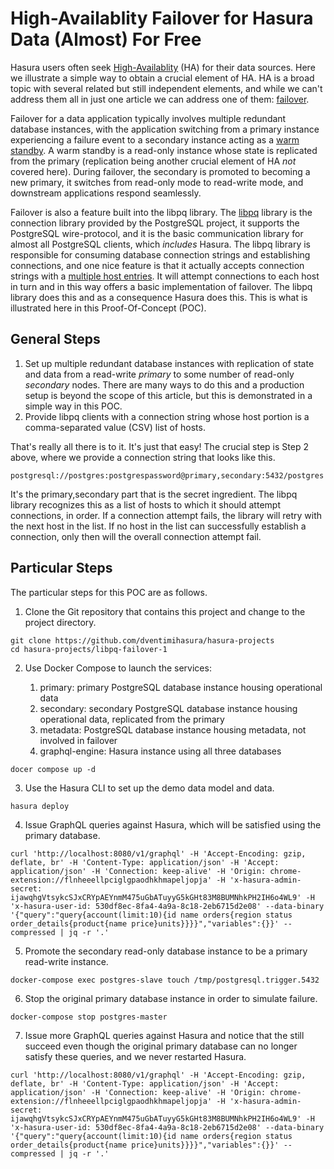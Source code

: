 # High-Availablity Failover for Hasura Data (Almost) For Free #

Hasura users often seek
[High-Availablity](https://en.wikipedia.org/wiki/High_availability)
(HA) for their data sources. Here we illustrate a simple way to obtain
a crucial element of HA.  HA is a broad topic with several related but
still independent elements, and while we can't address them all in
just one article we can address one of them:
[failover](https://en.wikipedia.org/wiki/Failover).

Failover for a data application typically involves multiple redundant
database instances, with the application switching from a primary
instance experiencing a failure event to a secondary instance acting
as a [warm
standby](https://www.postgresql.org/docs/8.2/warm-standby.html).  A
warm standby is a read-only instance whose state is replicated from
the primary (replication being another crucial element of HA *not*
covered here).  During failover, the secondary is promoted to becoming
a new primary, it switches from read-only mode to
read-write mode, and downstream applications respond seamlessly.  

Failover is also a feature built into the libpq library.  The
[libpq](https://www.postgresql.org/docs/9.5/libpq.html) library is the
connection library provided by the PostgreSQL project, it supports the
PostgreSQL wire-protocol, and it is the basic communication library
for almost all PostgreSQL clients, which *includes* Hasura.  The libpq
library is responsible for consuming database connection strings and
establishing connections, and one nice feature is that it actually
accepts connection strings with a [multiple host
entries](https://www.postgresql.org/docs/current/libpq-connect.html).
It will attempt connections to each host in turn and in this way
offers a basic implementation of failover. The libpq library does this
and as a consequence Hasura does this.  This is what is illustrated
here in this Proof-Of-Concept (POC).

## General Steps ##

1. Set up multiple redundant database instances with replication of
   state and data from a read-write *primary* to some number of
   read-only *secondary* nodes.  There are many ways to do this and a
   production setup is beyond the scope of this article, but this is
   demonstrated in a simple way in this POC.
2. Provide libpq clients with a connection string whose host portion
   is a comma-separated value (CSV) list of hosts.
   
That's really all there is to it.  It's just that easy!  The crucial
step is Step 2 above, where we provide a connection string that looks
like this.

```
postgresql://postgres:postgrespassword@primary,secondary:5432/postgres
```

It's the primary,secondary part that is the secret ingredient.  The
libpq library recognizes this as a list of hosts to which it should
attempt connections, in order.  If a connection attempt fails, the
library will retry with the next host in the list.  If no host in the
list can successfully establish a connection, only then will the
overall connection attempt fail.

## Particular Steps ##

The particular steps for this POC are as follows.

1. Clone the Git repository that contains this project and change to
   the project directory.

```shell
git clone https://github.com/dventimihasura/hasura-projects
cd hasura-projects/libpq-failover-1
```

2. Use Docker Compose to launch the services:

	1. primary: primary PostgreSQL database instance housing
       operational data
	2. secondary: secondary PostgreSQL database instance housing
       operational data, replicated from the primary
	3. metadata: PostgreSQL database instance housing metadata, not
       involved in failover
	4. graphql-engine: Hasura instance using all three databases
	
```shell
docer compose up -d
```
	
3. Use the Hasura CLI to set up the demo data model and data.

```shell
hasura deploy
```

4. Issue GraphQL queries against Hasura, which will be satisfied using
   the primary database.
	   
```shell
curl 'http://localhost:8080/v1/graphql' -H 'Accept-Encoding: gzip, deflate, br' -H 'Content-Type: application/json' -H 'Accept: application/json' -H 'Connection: keep-alive' -H 'Origin: chrome-extension://flnheeellpciglgpaodhkhmapeljopja' -H 'x-hasura-admin-secret: ijawqhgVtsykcSJxCRYpAEYnmM475uGbATuyyG5kGHt83M8BUMNhkPH2IH6o4WL9' -H 'x-hasura-user-id: 530df8ec-8fa4-4a9a-8c18-2eb6715d2e08' --data-binary '{"query":"query{account(limit:10){id name orders{region status order_details{product{name price}units}}}}","variables":{}}' --compressed | jq -r '.'
```
   
5. Promote the secondary read-only database instance to be a primary
   read-write instance.
   
   
```shell
docker-compose exec postgres-slave touch /tmp/postgresql.trigger.5432
```

6. Stop the original primary database instance in order to simulate
   failure. 
   
```shell
docker-compose stop postgres-master
```

7. Issue more GraphQL queries against Hasura and notice that the still
   succeed even though the original primary database can no longer
   satisfy these queries, and we never restarted Hasura.


```shell
curl 'http://localhost:8080/v1/graphql' -H 'Accept-Encoding: gzip, deflate, br' -H 'Content-Type: application/json' -H 'Accept: application/json' -H 'Connection: keep-alive' -H 'Origin: chrome-extension://flnheeellpciglgpaodhkhmapeljopja' -H 'x-hasura-admin-secret: ijawqhgVtsykcSJxCRYpAEYnmM475uGbATuyyG5kGHt83M8BUMNhkPH2IH6o4WL9' -H 'x-hasura-user-id: 530df8ec-8fa4-4a9a-8c18-2eb6715d2e08' --data-binary '{"query":"query{account(limit:10){id name orders{region status order_details{product{name price}units}}}}","variables":{}}' --compressed | jq -r '.'
```

